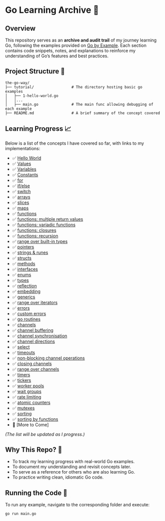 # Go Learning Archive 📜

## Overview

This repository serves as an **archive and audit trail** of my journey learning Go, following the examples provided on [Go by Example](https://gobyexample.com/). Each section contains code snippets, notes, and explanations to reinforce my understanding of Go’s features and best practices.

## Project Structure 🌳

```
the-go-way/
├── tutorial/                 # The directory hosting basic go examples
│   ├── 1-hello-world.go
│   │...
│   ├── main.go               # The main func allowing debugging of each example
├── README.md                 # A brief summary of the concept covered
```

## Learning Progress 📈

Below is a list of the concepts I have covered so far, with links to my implementations:

- ✅ [Hello World](tutorial/1-hello-world.go/)
- ✅ [Values](tutorial/2-values.go/)
- ✅ [Variables](tutorial/3-variables.go/)
- ✅ [Constants](tutorial/4-constants.go/)
- ✅ [for](tutorial/5-for.go/)
- ✅ [if/else](tutorial/6-if-else.go/)
- ✅ [switch](tutorial/7-switch.go/)
- ✅ [arrays](tutorial/8-arrays.go/)
- ✅ [slices](tutorial/9-slices.go/)
- ✅ [maps](tutorial/10-maps.go/)
- ✅ [functions](tutorial/11-functions.go/)
- ✅ [functions: multiple return values](tutorial/12-multiple-return-values.go/)
- ✅ [functions: variadic functions](tutorial/13-variadic-functions.go/)
- ✅ [functions: closures](tutorial/14-closures.go/)
- ✅ [functions: recursion](tutorial/15-recursion.go/)
- ✅ [range over built-in types](tutorial/16-range-over-built-in-types.go/)
- ✅ [pointers](tutorial/17-pointers.go/)
- ✅ [strings & runes](tutorial/18-strings-and-runes.go/)
- ✅ [structs](tutorial/19-structs.go/)
- ✅ [methods](tutorial/20-methods.go/)
- ✅ [interfaces](tutorial/21-interfaces.go/)
- ✅ [enums](tutorial/22-enums.go/)
- ✅ [types](tutorial/23-types.go/)
- ✅ [reflection](tutorial/24-reflection.go/)
- ✅ [embedding](tutorial/25-embedding.go/)
- ✅ [generics](tutorial/26-generics.go/)
- ✅ [range over iterators](tutorial/27-range-over-iterators.go/)
- ✅ [errors](tutorial/28-errors.go/)
- ✅ [custom errors](tutorial/29-custom-errors.go/)
- ✅ [go routines](tutorial/30-go-routines.go/)
- ✅ [channels](tutorial/31-channels.go/)
- ✅ [channel buffering](tutorial/32-channel-buffering.go/)
- ✅ [channel synchronisation](tutorial/33-channel-synchronization.go/)
- ✅ [channel directions](tutorial/34-channel-directions.go/)
- ✅ [select](tutorial/35-select.go/)
- ✅ [timeouts](tutorial/36-timeouts.go/)
- ✅ [non-blocking channel operations](tutorial/37-non-blocking-channel-operations.go/)
- ✅ [closing channels](tutorial/38-closing-channels.go/)
- ✅ [range over channels](tutorial/39-range-over-channels.go/)
- ✅ [timers](tutorial/40-timers.go/)
- ✅ [tickers](tutorial/41-tickers.go/)
- ✅ [worker pools](tutorial/42-worker-pools.go/)
- ✅ [wait groups](tutorial/43-wait-groups.go/)
- ✅ [rate limiting](tutorial/44-rate-limiting.go/)
- ✅ [atomic counters](tutorial/45-atomic-counters.go/)
- ✅ [mutexes](tutorial/46-mutexes.go/)
- ✅ [sorting](tutorial/48-sorting.go/)
- ✅ [sorting by functions](tutorial/49-sorting-by-functions.go/)
- 🔄 [More to Come]

_(The list will be updated as I progress.)_

## Why This Repo? 🤔

- To track my learning progress with real-world Go examples.
- To document my understanding and revisit concepts later.
- To serve as a reference for others who are also learning Go.
- To practice writing clean, idiomatic Go code.

## Running the Code 🏃

To run any example, navigate to the corresponding folder and execute:

```sh
go run main.go
```
